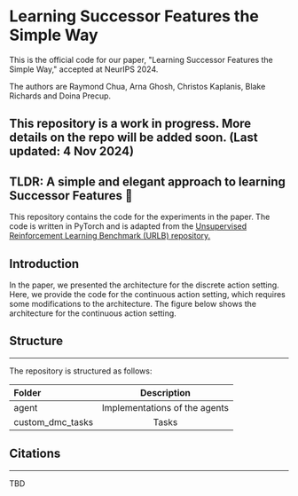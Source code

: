 # Learning Successor Features the Simple Way 
This is the official code for our paper, "Learning Successor Features the Simple Way," accepted at NeurIPS 2024. 

The authors are Raymond Chua, Arna Ghosh, Christos Kaplanis, Blake Richards and Doina Precup. 

## This repository is a work in progress. More details on the repo will be added soon. (Last updated: 4 Nov 2024)

## TLDR: A simple and elegant approach to learning Successor Features 🌟

This repository contains the code for the experiments in the paper. The code is written in PyTorch and is adapted from
the <a href='https://github.com/rll-research/url_benchmark'>Unsupervised Reinforcement Learning Benchmark (URLB) repository.</a> 

## Introduction
In the paper, we presented the architecture for the discrete action setting. 
Here, we provide the code for the continuous action setting, which requires some modifications to the architecture. 
The figure below shows the architecture for the continuous action setting.



## Structure
***
The repository is structured as follows:

| Folder           |          Description          |
|:-----------------|:-----------------------------:|
| agent            | Implementations of the agents | 
| custom_dmc_tasks |             Tasks             |



## Citations
***
TBD


